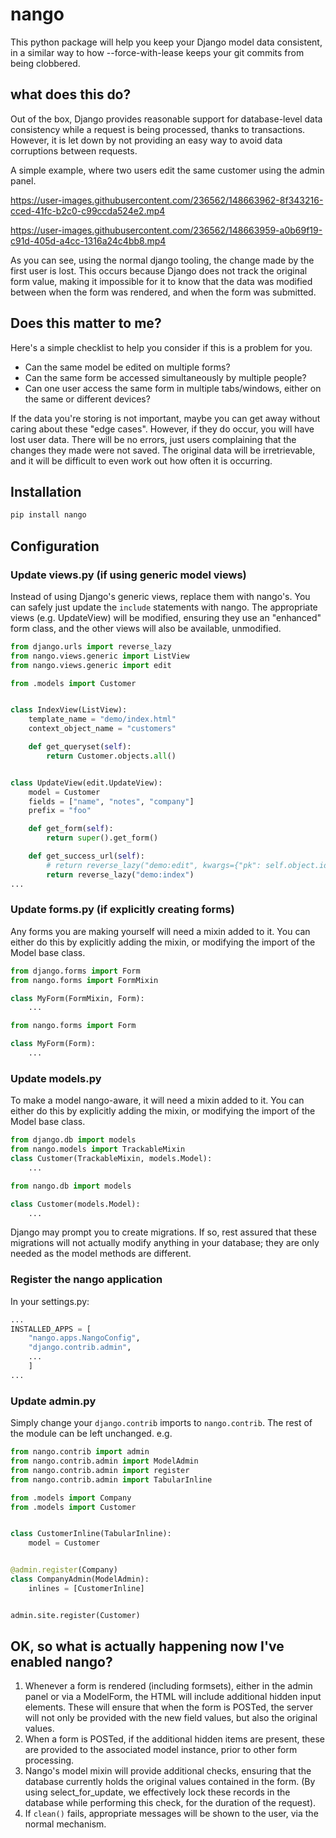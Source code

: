# nango

This python package will help you keep your Django model data consistent, in a similar way to how --force-with-lease keeps your git commits from being clobbered.

## what does this do?

Out of the box, Django provides reasonable support for database-level data consistency while a request is being processed, thanks to
transactions. However, it is let down by not providing an easy way to avoid data corruptions between requests.

A simple example, where two users edit the same customer using the admin panel.

https://user-images.githubusercontent.com/236562/148663962-8f343216-cced-41fc-b2c0-c99ccda524e2.mp4

https://user-images.githubusercontent.com/236562/148663959-a0b69f19-c91d-405d-a4cc-1316a24c4bb8.mp4

As you can see, using the normal django tooling, the change made by the first user is lost. This occurs because Django
does not track the original form value, making it impossible for it to know that the data was modified between when
the form was rendered, and when the form was submitted.

## Does this matter to me?

Here's a simple checklist to help you consider if this is a problem for you.

- Can the same model be edited on multiple forms?
- Can the same form be accessed simultaneously by multiple people?
- Can one user access the same form in multiple tabs/windows, either on the same or different devices?

If the data you're storing is not important, maybe you can get away without caring about these "edge cases". However,
if they do occur, you will have lost user data. There will be no errors, just users complaining that the changes they
made were not saved. The original data will be irretrievable, and it will be difficult to even work out how often it is occurring.

## Installation
```bash
pip install nango
```
## Configuration
### Update views.py (if using generic model views)
Instead of using Django's generic views, replace them with nango's. You can safely just update the ```include``` statements
with nango. The appropriate views (e.g. UpdateView) will be modified, ensuring they use an "enhanced" form class, and the other views will also be available, unmodified. 
```python
from django.urls import reverse_lazy
from nango.views.generic import ListView
from nango.views.generic import edit

from .models import Customer


class IndexView(ListView):
    template_name = "demo/index.html"
    context_object_name = "customers"

    def get_queryset(self):
        return Customer.objects.all()


class UpdateView(edit.UpdateView):
    model = Customer
    fields = ["name", "notes", "company"]
    prefix = "foo"

    def get_form(self):
        return super().get_form()

    def get_success_url(self):
        # return reverse_lazy("demo:edit", kwargs={"pk": self.object.id})
        return reverse_lazy("demo:index")
...
```

### Update forms.py (if explicitly creating forms)
Any forms you are making yourself will need a mixin added to it. You can either do this by explicitly adding the mixin,
or modifying the import of the Model base class.

```python
from django.forms import Form
from nango.forms import FormMixin

class MyForm(FormMixin, Form):
    ...
```

```python
from nango.forms import Form

class MyForm(Form):
    ...
```


### Update models.py
To make a model nango-aware, it will need a mixin added to it. You can either do this by explicitly adding the mixin,
or modifying the import of the Model base class.

```python
from django.db import models
from nango.models import TrackableMixin
class Customer(TrackableMixin, models.Model):
    ...
```

```python
from nango.db import models

class Customer(models.Model):
    ...
```
Django may prompt you to create migrations. If so, rest assured that these migrations will not actually modify anything in your database; they are only needed
as the model methods are different.

### Register the nango application
In your settings.py:
```python
...
INSTALLED_APPS = [
    "nango.apps.NangoConfig",
    "django.contrib.admin",
    ...
    ]
...
```
### Update admin.py
Simply change your ```django.contrib``` imports to ```nango.contrib```. The rest of the module can be left unchanged. e.g.
```python
from nango.contrib import admin
from nango.contrib.admin import ModelAdmin
from nango.contrib.admin import register
from nango.contrib.admin import TabularInline

from .models import Company
from .models import Customer


class CustomerInline(TabularInline):
    model = Customer


@admin.register(Company)
class CompanyAdmin(ModelAdmin):
    inlines = [CustomerInline]


admin.site.register(Customer)
```

## OK, so what is actually happening now I've enabled nango?
1. Whenever a form is rendered (including formsets), either in the admin panel or via a ModelForm, the HTML will include additional hidden input elements. These will ensure that when the form is POSTed, the server will not only be provided with the new field values, but also the original values.
2. When a form is POSTed, if the additional hidden items are present, these are provided to the associated model instance, prior to other form processing.
3. Nango's model mixin will provide additional checks, ensuring that the database currently holds the original values contained in the form. (By using select_for_update, we effectively lock these records in the database while performing this check, for the duration of the request).
4. If ```clean()``` fails, appropriate messages will be shown to the user, via the normal mechanism. 
